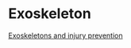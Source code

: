 # Exoskeleton

[Exoskeletons and injury prevention](https://www.safetyandhealthmagazine.com/articles/17370-exoskeletons-in-the-workplace)
